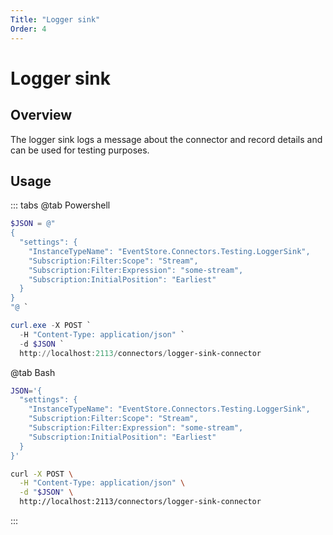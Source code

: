 ```yaml
---
Title: "Logger sink"
Order: 4
---
```


# Logger sink

## Overview

The logger sink logs a message about the connector and record details and can be used for testing purposes.

## Usage

::: tabs
@tab Powershell
```powershell
$JSON = @"
{
  "settings": {
    "InstanceTypeName": "EventStore.Connectors.Testing.LoggerSink",
    "Subscription:Filter:Scope": "Stream",
    "Subscription:Filter:Expression": "some-stream",
    "Subscription:InitialPosition": "Earliest"
  }
}
"@ `

curl.exe -X POST `
  -H "Content-Type: application/json" `
  -d $JSON `
  http://localhost:2113/connectors/logger-sink-connector
```
@tab Bash
```bash
JSON='{
  "settings": {
    "InstanceTypeName": "EventStore.Connectors.Testing.LoggerSink",
    "Subscription:Filter:Scope": "Stream",
    "Subscription:Filter:Expression": "some-stream",
    "Subscription:InitialPosition": "Earliest"
  }
}'

curl -X POST \
  -H "Content-Type: application/json" \
  -d "$JSON" \
  http://localhost:2113/connectors/logger-sink-connector
```
:::

